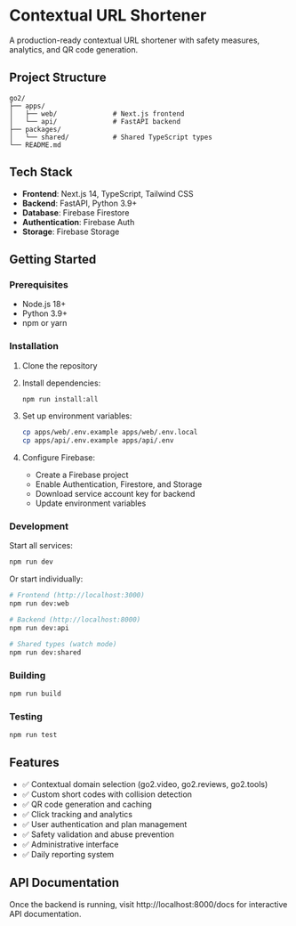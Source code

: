 # Contextual URL Shortener

A production-ready contextual URL shortener with safety measures, analytics, and QR code generation.

## Project Structure

```
go2/
├── apps/
│   ├── web/              # Next.js frontend
│   └── api/              # FastAPI backend
├── packages/
│   └── shared/           # Shared TypeScript types
└── README.md
```

## Tech Stack

- **Frontend**: Next.js 14, TypeScript, Tailwind CSS
- **Backend**: FastAPI, Python 3.9+
- **Database**: Firebase Firestore
- **Authentication**: Firebase Auth
- **Storage**: Firebase Storage

## Getting Started

### Prerequisites

- Node.js 18+
- Python 3.9+
- npm or yarn

### Installation

1. Clone the repository
2. Install dependencies:
   ```bash
   npm run install:all
   ```

3. Set up environment variables:
   ```bash
   cp apps/web/.env.example apps/web/.env.local
   cp apps/api/.env.example apps/api/.env
   ```

4. Configure Firebase:
   - Create a Firebase project
   - Enable Authentication, Firestore, and Storage
   - Download service account key for backend
   - Update environment variables

### Development

Start all services:
```bash
npm run dev
```

Or start individually:
```bash
# Frontend (http://localhost:3000)
npm run dev:web

# Backend (http://localhost:8000)
npm run dev:api

# Shared types (watch mode)
npm run dev:shared
```

### Building

```bash
npm run build
```

### Testing

```bash
npm run test
```

## Features

- ✅ Contextual domain selection (go2.video, go2.reviews, go2.tools)
- ✅ Custom short codes with collision detection
- ✅ QR code generation and caching
- ✅ Click tracking and analytics
- ✅ User authentication and plan management
- ✅ Safety validation and abuse prevention
- ✅ Administrative interface
- ✅ Daily reporting system

## API Documentation

Once the backend is running, visit http://localhost:8000/docs for interactive API documentation.